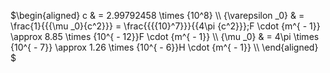 $\begin{aligned}
  c &  = 2\.99792458 \times {10^8} \\\\ 
  {\varepsilon \_0} &  = \frac{1}{{{\mu \_0}{c^2}}} = \frac{{{{10}^7}}}{{4\pi {c^2}}}\;F \cdot {m^{ \- 1}} \approx 8\.85 \times {10^{ \- 12}}F \cdot {m^{ \- 1}} \\\\ 
  {\mu \_0} &  = 4\pi  \times {10^{ \- 7}} \approx 1\.26 \times {10^{ \- 6}}H \cdot {m^{ \- 1}} \\\\ 
\end{aligned} $



















